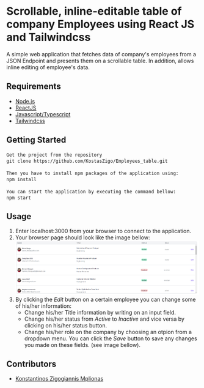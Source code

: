 # Scrollable, inline-editable table of company Employees using React JS and Tailwindcss

A simple web application that fetches data of company's employees from a JSON Endpoint and presents them on a scrollable table. In addition, allows inline editing of employee's data.   

## Requirements
+ [Node.js](https://nodejs.org/)
+ [ReactJS](https://reactjs.org/)
+ [Javascript/Typescript](https://www.javascript.com)
+ [Tailwindcss](https://tailwindcss.com/)

##  Getting Started

	Get the project from the repository
	git clone https://github.com/KostasZigo/Employees_table.git
    
    Then you have to install npm packages of the application using:
    npm install
    
    You can start the application by executing the command bellow:
    npm start
   
## Usage

 1. Enter localhost:3000 from your browser to connect to the application.
 2. Your browser page should look like the image bellow: 
	![plot](./public/table_image.PNG)
 3. By clicking the *Edit* button on a certain employee you can change some of his/her information:
 	+ Change his/her Title information by writing on an input field.
 	+ Change his/her status from *Active* to *Inactive* and vice versa by clicking on his/her status button.
 	+ Change his/her role on the company by choosing an otpion from a dropdown menu.
 You can click the *Save* button to save any changes you made on these fields. (see image bellow).

## Contributors

+ [Konstantinos Zigogiannis Mplionas](https://github.com/KostasZigo)

